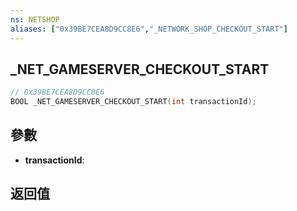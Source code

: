 ```yaml
---
ns: NETSHOP
aliases: ["0x39BE7CEA8D9CC8E6","_NETWORK_SHOP_CHECKOUT_START"]
---
```

## _NET_GAMESERVER_CHECKOUT_START

```c
// 0x39BE7CEA8D9CC8E6
BOOL _NET_GAMESERVER_CHECKOUT_START(int transactionId);
```


## 參數
* **transactionId**: 

## 返回值
